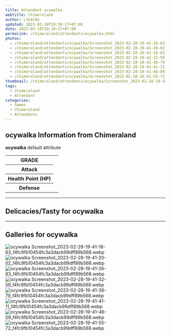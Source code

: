 ```yaml
---
title: Attendant ocywalka
webtitle: Chimeraland
author: L3n4r0x
updated: 2023-03-10T19:30:17+07:00
date: 2023-03-10T19:19:17+07:00
permalink: /chimeraland/attendants/ocywalka.html
photos:
  - /chimeraland/attendants/ocywalka/Screenshot_2023-02-28-19-41-16-63_f4fc9fb10454fc3a3dacb99dff89b568.webp
  - /chimeraland/attendants/ocywalka/Screenshot_2023-02-28-19-41-20-02_f4fc9fb10454fc3a3dacb99dff89b568.webp
  - /chimeraland/attendants/ocywalka/Screenshot_2023-02-28-19-41-26-83_f4fc9fb10454fc3a3dacb99dff89b568.webp
  - /chimeraland/attendants/ocywalka/Screenshot_2023-02-28-19-41-32-59_f4fc9fb10454fc3a3dacb99dff89b568.webp
  - /chimeraland/attendants/ocywalka/Screenshot_2023-02-28-19-41-36-79_f4fc9fb10454fc3a3dacb99dff89b568.webp
  - /chimeraland/attendants/ocywalka/Screenshot_2023-02-28-19-41-41-11_f4fc9fb10454fc3a3dacb99dff89b568.webp
  - /chimeraland/attendants/ocywalka/Screenshot_2023-02-28-19-41-46-09_f4fc9fb10454fc3a3dacb99dff89b568.webp
  - /chimeraland/attendants/ocywalka/Screenshot_2023-02-28-19-41-55-72_f4fc9fb10454fc3a3dacb99dff89b568.webp
thumbnail: /chimeraland/attendants/ocywalka/Screenshot_2023-02-28-19-41-16-63_f4fc9fb10454fc3a3dacb99dff89b568.webp
tags:
  - Chimeraland
  - Attendant
categories:
  - Games
  - Chimeraland
  - Attendants
---
```


<section id="bootstrap-wrapper"><link rel="stylesheet" href="https://rawcdn.githack.com/dimaslanjaka/Web-Manajemen/0c3b5aa1813bd4abcd2c11bf3e37928b15c28664/css/bootstrap-5-3-0-alpha3-wrapper.css"/><h2 id="attribute">ocywalka Information from Chimeraland</h2><p><b>ocywalka</b> default attribute <table><tr><th>GRADE</th><td></td></tr><tr><th>Attack</th><td></td></tr><tr><th>Health Point (HP)</th><td></td></tr><tr><th>Defense</th><td></td></tr></table></p><hr/><h2 id="delicacies">Delicacies/Tasty for ocywalka</h2><div class="text-white bg-dark"></div><hr/><div id="gallery"><h2>Galleries for ocywalka</h2><div class="row"><div class="col-lg-6 col-12"><img src="/chimeraland/attendants/ocywalka/Screenshot_2023-02-28-19-41-16-63_f4fc9fb10454fc3a3dacb99dff89b568.webp" alt="ocywalka Screenshot_2023-02-28-19-41-16-63_f4fc9fb10454fc3a3dacb99dff89b568.webp"/></div><div class="col-lg-6 col-12"><img src="/chimeraland/attendants/ocywalka/Screenshot_2023-02-28-19-41-20-02_f4fc9fb10454fc3a3dacb99dff89b568.webp" alt="ocywalka Screenshot_2023-02-28-19-41-20-02_f4fc9fb10454fc3a3dacb99dff89b568.webp"/></div><div class="col-lg-6 col-12"><img src="/chimeraland/attendants/ocywalka/Screenshot_2023-02-28-19-41-26-83_f4fc9fb10454fc3a3dacb99dff89b568.webp" alt="ocywalka Screenshot_2023-02-28-19-41-26-83_f4fc9fb10454fc3a3dacb99dff89b568.webp"/></div><div class="col-lg-6 col-12"><img src="/chimeraland/attendants/ocywalka/Screenshot_2023-02-28-19-41-32-59_f4fc9fb10454fc3a3dacb99dff89b568.webp" alt="ocywalka Screenshot_2023-02-28-19-41-32-59_f4fc9fb10454fc3a3dacb99dff89b568.webp"/></div><div class="col-lg-6 col-12"><img src="/chimeraland/attendants/ocywalka/Screenshot_2023-02-28-19-41-36-79_f4fc9fb10454fc3a3dacb99dff89b568.webp" alt="ocywalka Screenshot_2023-02-28-19-41-36-79_f4fc9fb10454fc3a3dacb99dff89b568.webp"/></div><div class="col-lg-6 col-12"><img src="/chimeraland/attendants/ocywalka/Screenshot_2023-02-28-19-41-41-11_f4fc9fb10454fc3a3dacb99dff89b568.webp" alt="ocywalka Screenshot_2023-02-28-19-41-41-11_f4fc9fb10454fc3a3dacb99dff89b568.webp"/></div><div class="col-lg-6 col-12"><img src="/chimeraland/attendants/ocywalka/Screenshot_2023-02-28-19-41-46-09_f4fc9fb10454fc3a3dacb99dff89b568.webp" alt="ocywalka Screenshot_2023-02-28-19-41-46-09_f4fc9fb10454fc3a3dacb99dff89b568.webp"/></div><div class="col-lg-6 col-12"><img src="/chimeraland/attendants/ocywalka/Screenshot_2023-02-28-19-41-55-72_f4fc9fb10454fc3a3dacb99dff89b568.webp" alt="ocywalka Screenshot_2023-02-28-19-41-55-72_f4fc9fb10454fc3a3dacb99dff89b568.webp"/></div></div></div></section>